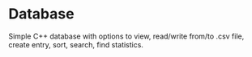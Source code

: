 # Database
Simple C++ database with options to view, read/write from/to .csv file, create entry, sort, search, find statistics.
